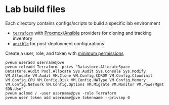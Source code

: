# Lab build files
Each directory contains configs/scripts to build a specific lab environment
  *  [`terraform`](https://developer.hashicorp.com/terraform) with [Proxmox](https://registry.terraform.io/providers/aravindc/proxmox/latest/docs)/[Ansible](https://registry.terraform.io/providers/ansible/ansible/latest/docs) providers for cloning and tracking inventory
  *  [`ansible`](https://docs.ansible.com/ansible/latest/index.html) for post-deployment configurations

Create a user, role, and token with [minimum permissions](https://registry.terraform.io/providers/aravindc/proxmox/latest/docs#creating-the-proxmox-user-and-role-for-terraform)
```
pveum useradd username@pve
pveum roleadd Terraform -privs "Datastore.AllocateSpace Datastore.Audit Pool.Allocate Sys.Audit Sys.Console Sys.Modify VM.Allocate VM.Audit VM.Clone VM.Config.CDROM VM.Config.Cloudinit VM.Config.CPU VM.Config.Disk VM.Config.HWType VM.Config.Memory VM.Config.Network VM.Config.Options VM.Migrate VM.Monitor VM.PowerMgmt SDN.Use"
pveum aclmod / -user username@pve -role Terraform
pveum user token add username@pve tokenname --privsep 0
```
